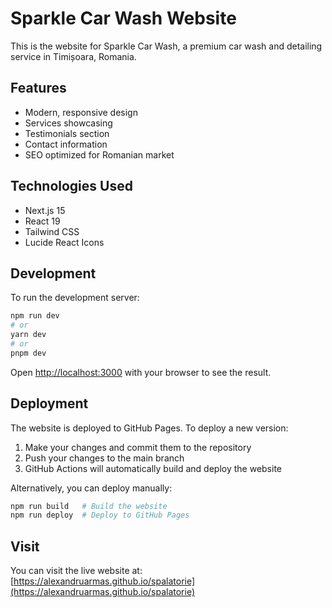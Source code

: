 # Sparkle Car Wash Website

This is the website for Sparkle Car Wash, a premium car wash and detailing service in Timișoara, Romania.

## Features

- Modern, responsive design
- Services showcasing
- Testimonials section
- Contact information
- SEO optimized for Romanian market

## Technologies Used

- Next.js 15
- React 19
- Tailwind CSS
- Lucide React Icons

## Development

To run the development server:

```bash
npm run dev
# or
yarn dev
# or
pnpm dev
```

Open [http://localhost:3000](http://localhost:3000) with your browser to see the result.

## Deployment

The website is deployed to GitHub Pages. To deploy a new version:

1. Make your changes and commit them to the repository
2. Push your changes to the main branch
3. GitHub Actions will automatically build and deploy the website

Alternatively, you can deploy manually:

```bash
npm run build   # Build the website
npm run deploy  # Deploy to GitHub Pages
```

## Visit

You can visit the live website at: [https://alexandruarmas.github.io/spalatorie](https://alexandruarmas.github.io/spalatorie) 